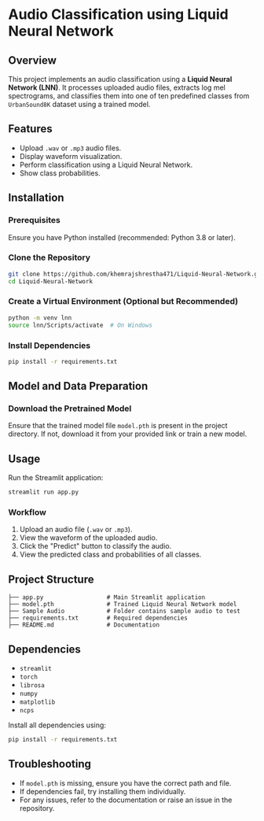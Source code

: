 # Audio Classification using Liquid Neural Network

## Overview
This project implements an audio classification using a **Liquid Neural Network (LNN)**. It processes uploaded audio files, extracts log mel spectrograms, and classifies them into one of ten predefined classes from `UrbanSound8K` dataset using a trained model.

## Features
- Upload `.wav` or `.mp3` audio files.
- Display waveform visualization.
- Perform classification using a Liquid Neural Network.
- Show class probabilities.

## Installation

### Prerequisites
Ensure you have Python installed (recommended: Python 3.8 or later).

### Clone the Repository
```sh
git clone https://github.com/khemrajshrestha471/Liquid-Neural-Network.git
cd Liquid-Neural-Network
```

### Create a Virtual Environment (Optional but Recommended)
```sh
python -m venv lnn
source lnn/Scripts/activate  # On Windows
```

### Install Dependencies
```sh
pip install -r requirements.txt
```

## Model and Data Preparation
### Download the Pretrained Model
Ensure that the trained model file `model.pth` is present in the project directory. If not, download it from your provided link or train a new model.

## Usage
Run the Streamlit application:
```sh
streamlit run app.py
```

### Workflow
1. Upload an audio file (`.wav` or `.mp3`).
2. View the waveform of the uploaded audio.
3. Click the "Predict" button to classify the audio.
4. View the predicted class and probabilities of all classes.

## Project Structure
```
├── app.py                  # Main Streamlit application
├── model.pth               # Trained Liquid Neural Network model
├── Sample Audio            # Folder contains sample audio to test
├── requirements.txt        # Required dependencies
├── README.md               # Documentation
```

## Dependencies
- `streamlit`
- `torch`
- `librosa`
- `numpy`
- `matplotlib`
- `ncps`

Install all dependencies using:
```sh
pip install -r requirements.txt
```

## Troubleshooting
- If `model.pth` is missing, ensure you have the correct path and file.
- If dependencies fail, try installing them individually.
- For any issues, refer to the documentation or raise an issue in the repository.